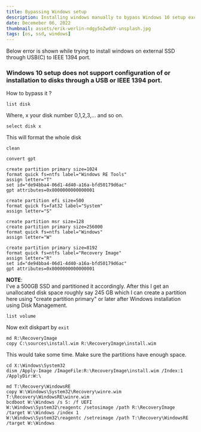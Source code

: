 ```yaml
---
title: Bypassing Windows setup
description: Installing windows manually to bypass Windows 10 setup exclusion of not allowing to install on USB ports. 
date: Decemeber 06, 2022
thumbnail: assets/erik-werlin-ndgy5oZwdUY-unsplash.jpg
tags: [os, ssd, windows]
---
```



Below error is shown while trying to install windows on external SSD through USB(C) to IEEE 1394 port.
### Windows 10 setup does not support configuration of or installation to disks through a USB or IEEE 1394 port.
How to bypass it ?

```
list disk
```  
Where, x your disk number 0,1,2,3,... and so on.  
```
select disk x
```
This will format the whole disk
```
clean
``` 
```
convert gpt
```
```
create partition primary size=1024
format quick fs=ntfs label="Windows RE Tools"
assign letter="T"
set id="de94bba4-06d1-4d40-a16a-bfd50179d6ac"
gpt attributes=0x8000000000000001
```
```
create partition efi size=500
format quick fs=fat32 label="System"
assign letter="S"
```
```
create partition msr size=128
create partition primary size=256000
format quick fs=ntfs label="Windows"
assign letter="W"
```
```
create partition primary size=8192
format quick fs=ntfs label="Recovery Image"
assign letter="R"
set id="de94bba4-06d1-4d40-a16a-bfd50179d6ac"
gpt attributes=0x8000000000000001
```

**NOTE**:  
I've a 500GB SSD and partitioned it accordingly. After this I get an unallocated disk space roughly say 245 GB which I can create a partition here using "create partition primary" or later after Windows installation using Disk Management.  
```
list volume
```
Now exit diskpart by ```exit```

```
md R:\RecoveryImage
copy C:\sources\install.wim R:\RecoveryImage\install.wim
```
This would take some time. Make sure the partitions have enough space.
```
cd X:\Windows\System32
dism /Apply-Image /ImageFile:R:\RecoveryImage\install.wim /Index:1 /ApplyDir:W:\
```
```
md T:\Recovery\WindowsRE
copy W:\Windows\System32\Recovery\winre.wim T:\Recovery\WindowsRE\winre.wim
bcdboot W:\Windows /s S: /f UEFI
W:\Windows\System32\reagentc /setosimage /path R:\RecoveryImage /target W:\Windows /index 1
W:\Windows\System32\reagentc /setreimage /path T:\Recovery\WindowsRE /target W:\Windows
```